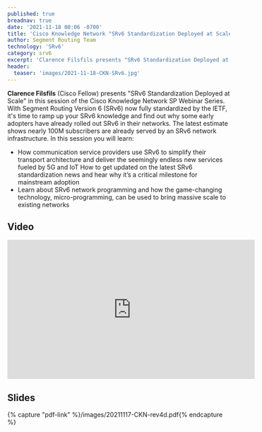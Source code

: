 ```yaml
---
published: true
breadnav: true
date: '2021-11-18 00:06 -0700'
title: 'Cisco Knowledge Network "SRv6 Standardization Deployed at Scale"'
author: Segment Routing Team
technology: 'SRv6'
category: srv6
excerpt: 'Clarence Filsfils presents "SRv6 Standardization Deployed at Scale" in the Cisco Knowledge Network SP Webinar Series'
header:
  teaser: 'images/2021-11-18-CKN-SRv6.jpg'
---
```


**Clarence Filsfils** (Cisco Fellow) presents "SRv6 Standardization Deployed at Scale" in this session of the Cisco Knowledge Network SP Webinar Series.<br />
With Segment Routing Version 6 (SRv6) now fully standardized by the IETF, it's time to ramp up your SRv6 knowledge and find out why some early adopters have already rolled out SRv6 in their networks. The latest estimate shows nearly 100M subscribers are already served by an SRv6 network infrastructure. In this session you will learn:
* How communication service providers use SRv6 to simplify their transport architecture and deliver the seemingly endless new services fueled by 5G and IoT
How to get updated on the latest SRv6 standardization news and hear why it’s a critical milestone for mainstream adoption
* Learn about SRv6 network programming and how the game-changing technology, micro-programming, can be used to bring massive scale to existing networks

## Video

<iframe width="560" height="315" src="https://www.youtube.com/embed/1YA5ex8kDaY" title="YouTube video player" frameborder="0" allow="accelerometer; autoplay; clipboard-write; encrypted-media; gyroscope; picture-in-picture" allowfullscreen></iframe>

## Slides

{% capture "pdf-link" %}/images/20211117-CKN-rev4d.pdf{% endcapture %}
<script src="{{ 'assets/js/pdfobject.min.js' | relative_url }}"></script>
<div class="fitvidsignore" id="pdf"></div>
<script>PDFObject.embed(" {{ pdf-link | relative_url }} ", "#pdf", {height: "21.5em", width: "31.3em"});</script>
